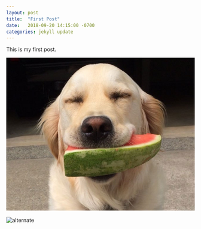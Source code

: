 ```yaml
---
layout: post
title:  "First Post"
date:   2018-09-20 14:15:00 -0700
categories: jekyll update
---
```


This is my first post.

![alternate](/assets/img/image.jpg)

![alternate](/assets/img/renatabliss.gif)
